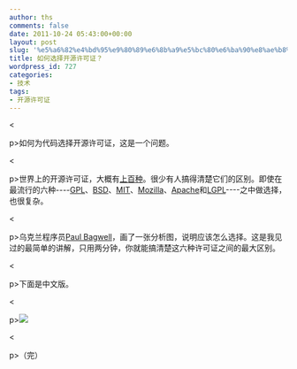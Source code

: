 ```yaml
---
author: ths
comments: false
date: 2011-10-24 05:43:00+00:00
layout: post
slug: '%e5%a6%82%e4%bd%95%e9%80%89%e6%8b%a9%e5%bc%80%e6%ba%90%e8%ae%b8%e5%8f%af%e8%af%81%ef%bc%9f'
title: 如何选择开源许可证？
wordpress_id: 727
categories:
- 技术
tags:
- 开源许可证
---
```


<





p>如何为代码选择开源许可证，这是一个问题。





<





p>世界上的开源许可证，大概有[上百种](http://www.gnu.org/licenses/license-list.html)。很少有人搞得清楚它们的区别。即使在最流行的六种----[GPL](http://www.gnu.org/licenses/gpl.html)、[BSD](http://en.wikipedia.org/wiki/BSD_licenses)、[MIT](http://en.wikipedia.org/wiki/MIT_License)、[Mozilla](http://www.mozilla.org/MPL/)、[Apache](http://www.apache.org/licenses/LICENSE-2.0)和[LGPL](http://www.gnu.org/copyleft/lesser.html)----之中做选择，也很复杂。





<





p>乌克兰程序员[Paul Bagwell](http://pbagwl.com/post/5078147450/description-of-popular-software-licenses)，画了一张分析图，说明应该怎么选择。这是我见过的最简单的讲解，只用两分钟，你就能搞清楚这六种许可证之间的最大区别。





<





p>下面是中文版。





<





p>[![](http://image.beekka.com/blog/201105/bg2011050101.png)](http://image.beekka.com/blog/201105/free_software_licenses.png)





<





p>（完）



